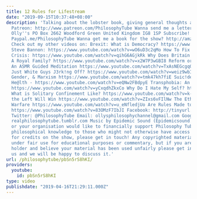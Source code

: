 ```yaml
---
title: 12 Rules for Lifestream
date: "2019-09-15T10:37:48+08:00"
description: 'Talking about the lobster book, giving general thoughts and impressions
  Patreon: http://www.patreon.com/PhilosophyTube Wanna send me a letter or a package?
  Olly''s PO Box 2662 Woodford Green United Kingdom IG8 1SP Subscribe! http://tinyurl.com/pr99a46
  Paypal.me/PhilosophyTube Wanna get me a book for the show? http://amzn.eu/5JAYdOd
  Check out my other videos on: Brexit: What is Democracy? https://www.youtube.com/watch?v=Vr-ZeToI4R8
  Steve Bannon: https://www.youtube.com/watch?v=wO6uD3c2qMo How To Fix the Housing
  Crisis: https://www.youtube.com/watch?v=qihG6AGjkRk Why Does Britain Still Have
  A Royal Family? https://www.youtube.com/watch?v=x2W7P3wGBI8 Reform or Revolution?
  An ASMR Guided Meditation https://www.youtube.com/watch?v=TxAsNEGcgq0 Is Philosophy
  Just White Guys J3rk!ng Off? https://www.youtube.com/watch?v=weiz9wbIcGQ Witchcraft,
  Gender, & Marxism https://www.youtube.com/watch?v=tmk47kh7fiE Suic!de and Ment@l
  He@lth - https://www.youtube.com/watch?v=eQNw2FBdpyE Transphobia: An Analysis -
  https://www.youtube.com/watch?v=yCxqdhZkxCo Why Do I Hate My Self? https://www.youtube.com/watch?v=0AuFvboGKrQ
  What is Solitary Confinement Like? https://www.youtube.com/watch?v=k-ZfPYRkEGk Why
  the Left Will Win https://www.youtube.com/watch?v=ZIxs6vFIlNw The Ethics of AI in
  Warfare https://www.youtube.com/watch?v=u_eNfledjUo Are Rules Made to Be Broken?
  https://www.youtube.com/watch?v=83OMzF7IbJI Facebook: http://tinyurl.com/jgjek5w
  Twitter: @PhilosophyTube Email: ollysphilosophychannel@gmail.com Google+: google.com/+thephilosophytube
  realphilosophytube.tumblr.com Music by Epidemic Sound (Epidemicsound.com) If you
  or your organisation would like to financially support Philosophy Tube in distributing
  philosophical knowledge to those who might not otherwise have access to it in exchange
  for credits on the show, please get in touch! Any copyrighted material should fall
  under fair use for educational purposes or commentary, but if you are a copyright
  holder and believe your material has been used unfairly please get in touch with
  us and we will be happy to discuss it.'
url: /philosophytube/pbSn5rS8hKI/
providers:
  youtube:
    id: pbSn5rS8hKI
type: video
publishdate: "2019-04-16T21:29:11.000Z"
---
```

